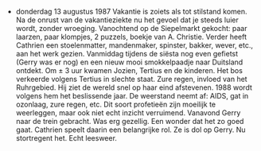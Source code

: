 - donderdag 13 augustus 1987
  Vakantie is zoiets als tot stilstand komen. Na de onrust van de vakantieziekte nu het gevoel dat je steeds luier wordt, zonder wroeging. Vanochtend op de Siepelmarkt gekocht: paar laarzen, paar klompjes, 2 puzzels, boekje van A. Christie. Verder heeft Cathrien een stoelenmatter, mandenmaker, spinster, bakker, wever, etc., aan het werk gezien. Vanmiddag tijdens de siësta nog even gefietst (Gerry was er nog) en een nieuw mooi smokkelpaadje naar Duitsland ontdekt. Om ± 3 uur kwamen Jozien, Tertius en de kinderen. Het bos verkeerde volgens Tertius in slechte staat. Zure regen, invloed van het Ruhrgebied. Hij ziet de wereld snel op haar eind afstevenen. 1988 wordt volgens hem het beslissende jaar. De weerstand neemt af: AIDS, gat in ozonlaag, zure regen, etc. Dit soort profetieën zijn moeilijk te weerleggen, maar ook niet echt inzicht verruimend. Vanavond Gerry naar de trein gebracht. Was erg gezellig. Een wonder dat het zo goed gaat. Cathrien speelt daarin een belangrijke rol. Ze is dol op Gerry. Nu stortregent het. Echt leesweer.